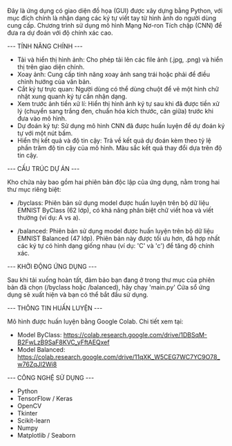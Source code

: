 Đây là ứng dụng có giao diện đồ họa (GUI) được xây dựng bằng Python, với
mục đích chính là nhận dạng các ký tự viết tay từ hình ảnh do người
dùng cung cấp. Chương trình sử dụng mô hình Mạng Nơ-ron Tích chập (CNN)
để đưa ra dự đoán với độ chính xác cao.


--- TÍNH NĂNG CHÍNH ---

  * Tải và hiển thị hình ảnh: Cho phép tải lên các file ảnh (.jpg, .png)
    và hiển thị trên giao diện chính.
  * Xoay ảnh: Cung cấp tính năng xoay ảnh sang trái hoặc phải để điều
    chỉnh hướng của văn bản.
  * Cắt ký tự trực quan: Người dùng có thể dùng chuột để vẽ một hình
    chữ nhật xung quanh ký tự cần nhận dạng.
  * Xem trước ảnh tiền xử lí: Hiển thị hình ảnh ký tự sau khi đã được
    tiền xử lý (chuyển sang trắng đen, chuẩn hóa kích thước, căn giữa)
    trước khi đưa vào mô hình.
  * Dự đoán ký tự: Sử dụng mô hình CNN đã được huấn luyện để dự đoán
    ký tự với một nút bấm.
  * Hiển thị kết quả và độ tin cậy: Trả về kết quả dự đoán kèm theo
    tỷ lệ phần trăm độ tin cậy của mô hình. Màu sắc kết quả thay đổi
    dựa trên độ tin cậy.

--- CẤU TRÚC DỰ ÁN ---


Kho chứa này bao gồm hai phiên bản độc lập của ứng dụng, nằm trong
hai thư mục riêng biệt:

  * /byclass:
    Phiên bản sử dụng model được huấn luyện trên bộ dữ liệu EMNIST ByClass
    (62 lớp), có khả năng phân biệt chữ viết hoa và viết thường (ví dụ: A vs a).

  * /balanced:
    Phiên bản sử dụng model được huấn luyện trên bộ dữ liệu EMNIST Balanced
    (47 lớp). Phiên bản này được tối ưu hơn, đã hợp nhất các ký tự có
    hình dạng giống nhau (ví dụ: 'C' và 'c') để tăng độ chính xác.


--- KHỞI ĐỘNG ỨNG DỤNG ---

  Sau khi tải xuống hoàn tất, đảm bảo bạn đang ở trong thư mục của phiên
  bản đã chọn (/byclass hoặc /balanced), hãy chạy 'main.py'
  Cửa sổ ứng dụng sẽ xuất hiện và bạn có thể bắt đầu sử dụng.

  
--- THÔNG TIN HUẤN LUYỆN ---

  Mô hình được huấn luyện bằng Google Colab. Chi tiết xem tại:
  * Model ByClass: https://colab.research.google.com/drive/1DBSqM-B2FwLzB9SaF8KVC_yFftAEQxef
  * Model Balanced: https://colab.research.google.com/drive/11qXK_W5CEG7WC7YC9O78_w76ZqJl2Wi8


--- CÔNG NGHỆ SỬ DỤNG ---

  * Python
  * TensorFlow / Keras
  * OpenCV
  * Tkinter
  * Scikit-learn
  * Numpy
  * Matplotlib / Seaborn


